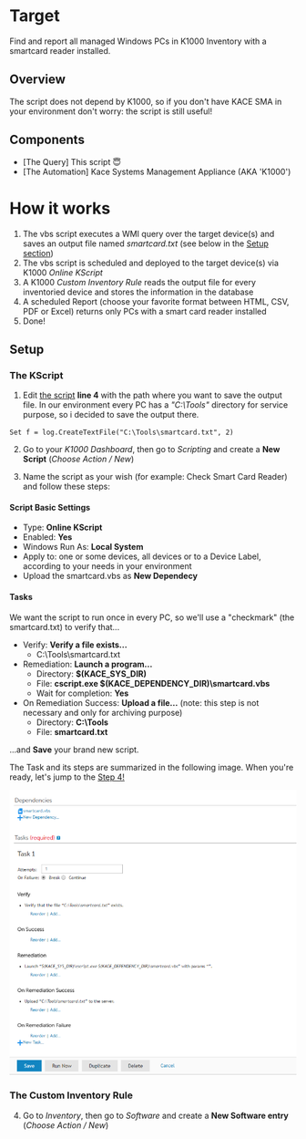# Target
Find and report all managed Windows PCs in K1000 Inventory with a smartcard reader installed.

## Overview
The script does not depend by K1000, so if you don't have KACE SMA in your environment don't worry: the script is still useful!

## Components
* [The Query] This script :innocent:
* [The Automation] Kace Systems Management Appliance (AKA 'K1000')


# How it works
1. The vbs script executes a WMI query over the target device(s) and saves an output file named _smartcard.txt_ (see below in the [Setup section](#setup))
2. The vbs script is scheduled and deployed to the target device(s) via K1000 _Online KScript_
3. A K1000 _Custom Inventory Rule_ reads the output file for every inventoried device and stores the information in the database
4. A scheduled Report (choose your favorite format between HTML, CSV, PDF or Excel) returns only PCs with a smart card reader installed
5. Done!

## Setup

### The KScript
1. Edit [the script](smartcard.vbs) **line 4** with the path where you want to save the output file. In our environment every PC has a _"C:\Tools"_ directory for service purpose, so i decided to save the output there.

```vbs
Set f = log.CreateTextFile("C:\Tools\smartcard.txt", 2)
```
2. Go to your _K1000 Dashboard_, then go to _Scripting_ and create a **New Script** (_Choose Action / New_)

3. Name the script as your wish (for example: Check Smart Card Reader) and follow these steps:

#### Script Basic Settings
* Type: **Online KScript**
* Enabled: **Yes**
* Windows Run As: **Local System**
* Apply to: one or some devices, all devices or to a Device Label, according to your needs in your environment
* Upload the smartcard.vbs as **New Dependecy**

#### Tasks
We want the script to run once in every PC, so we'll use a "checkmark" (the smartcard.txt) to verify that...

* Verify: **Verify a file exists...**
    * C:\Tools\smartcard.txt
* Remediation: **Launch a program...**
    * Directory: **$(KACE_SYS_DIR)**
    * File: **cscript.exe $(KACE_DEPENDENCY_DIR)\smartcard.vbs**
    * Wait for completion: **Yes**
* On Remediation Success: **Upload a file...** (note: this step is not necessary and only for archiving purpose)
    * Directory: **C:\Tools**
    * File: **smartcard.txt**

...and **Save** your brand new script.

The Task and its steps are summarized in the following image. When you're ready, let's jump to the [Step 4!](#the-custom-inventory-rule)

![Screenshot 1](assets/screenshot1.png)

### The Custom Inventory Rule

4. Go to _Inventory_, then go to _Software_  and create a **New Software entry** (_Choose Action / New_)